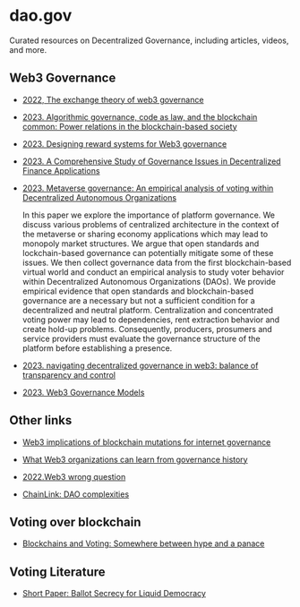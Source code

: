 # dao.gov
Curated resources on Decentralized Governance, including articles, videos, and more.

## Web3 Governance

+ [2022, The exchange theory of web3 governance](https://onlinelibrary.wiley.com/doi/epdf/10.1111/kykl.12345)
+ [2023. Algorithmic governance, code as law, and the blockchain common: Power relations in the blockchain-based society](https://www.frontiersin.org/articles/10.3389/fbloc.2023.1109544/full)
+ [2023. Designing reward systems for Web3 governance](https://a16zcrypto.com/posts/article/designing-reward-systems-for-web3-governance/)
+ [2023. A Comprehensive Study of Governance Issues in Decentralized Finance Applications](https://arxiv.org/pdf/2311.01433.pdf)

+ [2023. Metaverse governance: An empirical analysis of voting within Decentralized Autonomous Organizations](https://www.sciencedirect.com/science/article/pii/S0148296323001224)

    In this paper we explore the importance of platform governance. We discuss various problems of centralized architecture in the context of the metaverse or sharing economy applications which may lead to monopoly market structures. We argue that open standards and lockchain-based governance can potentially mitigate some of these issues. We then collect governance data from the first blockchain-based virtual world and conduct an empirical analysis to study voter behavior within Decentralized Autonomous Organizations (DAOs). We provide empirical evidence that open standards and blockchain-based governance are a necessary but not a sufficient condition for a decentralized and neutral platform. Centralization and concentrated voting power may lead to dependencies, rent extraction behavior and create hold-up problems. Consequently, producers, prosumers and service providers must evaluate the governance structure of the platform before establishing a presence.

+ [2023. navigating decentralized governance in web3: balance of transparency and control](https://cointelegraph.com/innovation-circle/navigating-decentralized-governance-in-web3-balance-of-transparency-and-control)

+ [2023. Web3 Governance Models](https://www.hiro.so/blog/web3-governance-models-an-introduction-to-the-decision-making-process-in-web3-projects)

## Other links

+ [Web3 implications of blockchain mutations for internet governance](https://www.gcr21.org/publications/gcr/gcr-quarterly-magazine/qm-2-3/2022-articles/qm-2/3-2022-campbell-verduyn-and-huetten-from-peer-regulated-divisions-to-unity-in-web3-implications-of-blockchain-mutations-for-internet-governance)
+ [What Web3 organizations can learn from governance history](https://www.gsb.stanford.edu/faculty-research/publications/lightspeed-democracy-what-web3-organizations-can-learn-history)

+ [2022.Web3 wrong question](https://www.wired.com/story/web3-blockchain-decentralization-governance/)

+ [ChainLink: DAO complexities](https://blog.chain.link/daos/)

## Voting over blockchain

+ [Blockchains and Voting: Somewhere between hype and a panace](https://www.semanticscholar.org/paper/Blockchains-and-Voting%3A-Somewhere-between-hype-and-Nasser-Okoye/397f569d89af9c35f5fa67c738e2f705bb328368)

## Voting Literature

+ [Short Paper: Ballot Secrecy for Liquid Democracy](https://dl.acm.org/doi/abs/10.1007/978-3-662-63958-0_26)

